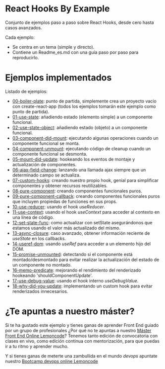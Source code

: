 # React Hooks By Example

Conjunto de ejemplos paso a paso sobre React Hooks, desde cero hasta casos avanzados.

Cada ejemplo:

- Se centra en un tema (simple y directo).
- Contiene un Readme_es.md con una guía paso por paso para reproducirlo.

# Ejemplos implementados

Listado de ejemplos:

- [00-boiler-plate](https://github.com/Lemoncode/react-hooks-by-example/tree/master/00-boilerplate): punto de partida, simplemente crea un proyecto vacío con create-react-app (todos los ejemplos tomarán este ejemplo como punto de partida).
- [01-use-state](https://github.com/Lemoncode/react-hooks-by-example/tree/master/01-use-state): añadiendo estado (elemento simple) a un componente funcional.
- [02-use-state-object](https://github.com/Lemoncode/react-hooks-by-example/tree/master/02-use-state-object): añadiendo estado (objeto) a un componente funcional.
- [03-component-did-mount](https://github.com/Lemoncode/react-hooks-by-example/tree/master/03-component-did-onload): ejecutando algunas operaciones cuando un componente funcional se monta.
- [04-component-unmount](https://github.com/Lemoncode/react-hooks-by-example/tree/master/04-component_unmount): ejecutando código de cleanup cuando un componente funcional se desmonta.
- [05-mount-did-update](https://github.com/Lemoncode/react-hooks-by-example/tree/master/05-component-update-render): hookeando los eventos de montaje y actualización de componentes.
- [06-ajax-field-change](https://github.com/Lemoncode/react-hooks-by-example/tree/master/06-ajax-field-change): lanzando una llamada ajax siempre que un determinado campo se actualiza.
- [07-custom-hooks](https://github.com/Lemoncode/react-hooks-by-example/tree/master/07-custom-hook): creando nuestro propio hook, genial para simplificar componentes y obtener recursos reutilizables.
- [08-pure-component](https://github.com/Lemoncode/react-hooks-by-example/tree/master/08-pure-component): creando componentes funcionales puros.
- [09-pure-component-callback](https://github.com/Lemoncode/react-hooks-by-example/tree/master/09-pure-component-callback): creando componentes funcionales puros que incluyen propiedas de funciones en sus props.
- [10-use-reducer](https://github.com/Lemoncode/react-hooks-by-example/tree/master/10-use-reducer): usando el hook _useReducer_.
- [11-use-context](https://github.com/Lemoncode/react-hooks-by-example/tree/master/11-use-context): usando el hook _useContext_ para acceder al contexto en una línea de código.
- [12-set-state-func](https://github.com/Lemoncode/react-hooks-by-example/tree/master/12-set-state-func): como actualizar con setState asegurándonos
  que estamos usando el valor más actualizado del mismo.
- [13-async-closure](https://github.com/Lemoncode/react-hooks-by-example/tree/master/13-async-closure): caso avanzado, obtener información reciente de _useState_ en los callbacks.
- [14-useref-dom](https://github.com/Lemoncode/react-hooks-by-example/tree/master/14-use-ref-dom): usando _useRef_ para acceder a un elemento hijo del DOM.
- [15-promise-unmounted](https://github.com/Lemoncode/react-hooks-by-example/tree/master/15-promise-unmounted): detectando si el componente está montado/desmontado para evitar realizar la actualización del estado de un componente no montado.
- [16-memo-predicate](https://github.com/Lemoncode/react-hooks-by-example/tree/master/16-memo-predicate): mejorando el rendimiento del renderizado hookeando 'shouldComponentUpdate'.
- [17-use-debug-value](https://github.com/Lemoncode/react-hooks-by-example/tree/master/17-use-debug-value): usando el hook interno _useDebugValue_.
- [18-why-did-you-update](https://github.com/Lemoncode/react-hooks-by-example/tree/master/18-why-did-you-update): implementando un custom hook para evitar renderizados innecesarios.

# ¿Te apuntas a nuestro máster?

Si te ha gustado este ejemplo y tienes ganas de aprender Front End
guiado por un grupo de profesionales ¿Por qué no te apuntas a
nuestro [Máster Front End Online Lemoncode](https://lemoncode.net/master-frontend#inicio-banner)? Tenemos tanto edición de convocatoria
con clases en vivo, como edición continua con mentorización, para
que puedas ir a tu ritmo y aprender mucho.

Y si tienes ganas de meterte una zambullida en el mundo _devops_
apuntate nuestro [Bootcamp devops online Lemoncode](https://lemoncode.net/bootcamp-devops#bootcamp-devops/inicio)
